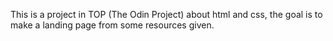 This is a project in TOP (The Odin Project) about html and css, the goal is to make a landing page from some resources given.
